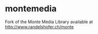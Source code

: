 montemedia
==========

Fork of the Monte Media Library available at http://www.randelshofer.ch/monte
